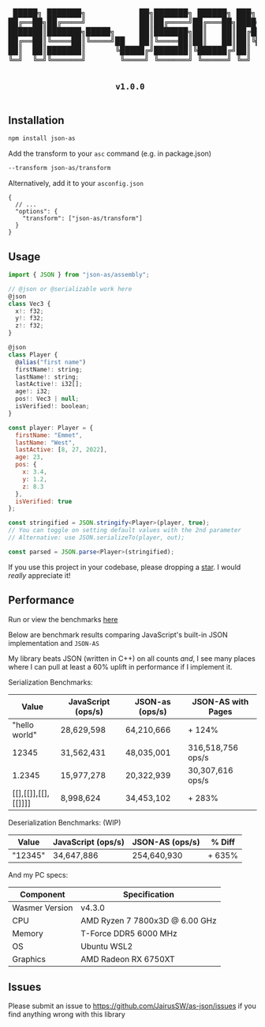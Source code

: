 
<h3 align="center">
<pre>
 █████╗ ███████╗           ██╗███████╗ ██████╗ ███╗   ██╗
██╔══██╗██╔════╝           ██║██╔════╝██╔═══██╗████╗  ██║
███████║███████╗█████╗     ██║███████╗██║   ██║██╔██╗ ██║
██╔══██║╚════██║╚════╝██   ██║╚════██║██║   ██║██║╚██╗██║
██║  ██║███████║      ╚█████╔╝███████║╚██████╔╝██║ ╚████║
╚═╝  ╚═╝╚══════╝       ╚════╝ ╚══════╝ ╚═════╝ ╚═╝  ╚═══╝

v1.0.0
</pre>
</h3>

## Installation

```bash
npm install json-as
```

Add the transform to your `asc` command (e.g. in package.json)

```bash
--transform json-as/transform
```

Alternatively, add it to your `asconfig.json`

```
{
  // ...
  "options": {
    "transform": ["json-as/transform"]
  }
}
```

## Usage

```js
import { JSON } from "json-as/assembly";

// @json or @serializable work here
@json
class Vec3 {
  x!: f32;
  y!: f32;
  z!: f32;
}

@json
class Player {
  @alias("first name")
  firstName!: string;
  lastName!: string;
  lastActive!: i32[];
  age!: i32;
  pos!: Vec3 | null;
  isVerified!: boolean;
}

const player: Player = {
  firstName: "Emmet",
  lastName: "West",
  lastActive: [8, 27, 2022],
  age: 23,
  pos: {
    x: 3.4,
    y: 1.2,
    z: 8.3
  },
  isVerified: true
};

const stringified = JSON.stringify<Player>(player, true);
// You can toggle on setting default values with the 2nd parameter
// Alternative: use JSON.serializeTo(player, out);

const parsed = JSON.parse<Player>(stringified);
```

If you use this project in your codebase, please dropping a [star](https://github.com/JairusSW/as-json). I would *really* appreciate it!

## Performance

Run or view the benchmarks [here](https://github.com/JairusSW/as-json/tree/master/bench)

Below are benchmark results comparing JavaScript's built-in JSON implementation and `JSON-AS`

My library beats JSON (written in C++) on all counts *and*, I see many places where I can pull at least a 60% uplift in performance if I implement it.


Serialization Benchmarks:

| Value                      | JavaScript (ops/s) | JSON-as (ops/s) | JSON-AS with Pages |
|----------------------------|--------------------|-----------------|--------------------|
| "hello world"              | 28,629,598         | 64,210,666      | + 124%             |
| 12345                      | 31,562,431         | 48,035,001      | 316,518,756 ops/s  |
| 1.2345                     | 15,977,278         | 20,322,939      | 30,307,616 ops/s  |
| [[],[[]],[[],[[]]]]        | 8,998,624          | 34,453,102      | + 283% |



Deserialization Benchmarks: (WIP)

| Value                      | JavaScript (ops/s) | JSON-AS (ops/s) | % Diff |
|----------------------------|--------------------|-----------------|--------|
| "12345"                    | 34,647,886         | 254,640,930     | + 635% |


And my PC specs:

| Component       | Specification                        |
|-----------------|--------------------------------------|
| Wasmer Version  | v4.3.0                               |
| CPU             | AMD Ryzen 7 7800x3D @ 6.00 GHz       |
| Memory          | T-Force DDR5 6000 MHz                |
| OS              | Ubuntu WSL2                          |
| Graphics        | AMD Radeon RX 6750XT                 |

## Issues

Please submit an issue to https://github.com/JairusSW/as-json/issues if you find anything wrong with this library